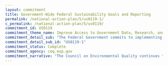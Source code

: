 ```yaml
---
layout: commitment
title: Government-Wide Federal Sustainability Goals and Reporting
permalink: /national-action-plan/5/us0119-1/
c_permalink: /national-action-plan/5/us0119/
commitment_id: US0119
commitment_theme_name: Improve Access to Government Data, Research, and Information
commitment_detail_sub: "The Federal Government commits to implementing this Executive Order (14057 on Catalyzing Clean Entergy Industries and Jobs Through Federal Sustainability) and making these annual reports, data, and scorecards measuring progress available to the public at http://www.sustainability.gov."
commitment_detail_sub_id: "US0119-1"
commitment_status: Complete
commitment_agency: ceq.eop.gov
commitment_narrative: "The Council on Environmental Quality continues to post regular updates of sustainability progress for each agency at: https://www.sustainability.gov/progress.html"
---
```



